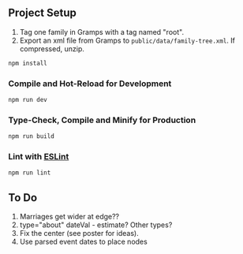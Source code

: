 ## Project Setup

1. Tag one family in Gramps with a tag named "root".
2. Export an xml file from Gramps to `public/data/family-tree.xml`. If compressed, unzip.

```sh
npm install
```

### Compile and Hot-Reload for Development

```sh
npm run dev
```

### Type-Check, Compile and Minify for Production

```sh
npm run build
```

### Lint with [ESLint](https://eslint.org/)

```sh
npm run lint
```

## To Do

1. Marriages get wider at edge??
1. type="about" dateVal - estimate? Other types?
1. Fix the center (see poster for ideas).
1. Use parsed event dates to place nodes
